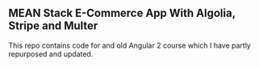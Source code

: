 ## MEAN Stack E-Commerce App With Algolia, Stripe and Multer

This repo contains code for and old Angular 2 course which I have partly repurposed and updated.